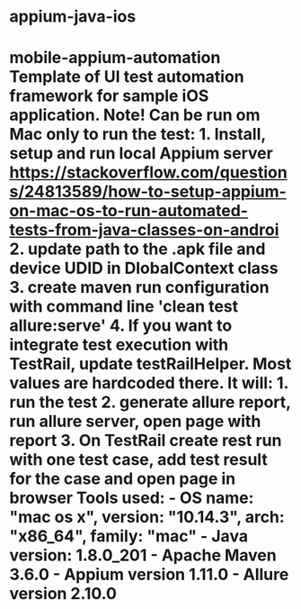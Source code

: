 # appium-java-ios
# mobile-appium-automation  Template of UI test automation framework for sample iOS application.  Note! Can be run om Mac only  to run the test: 1. Install, setup and run local Appium server https://stackoverflow.com/questions/24813589/how-to-setup-appium-on-mac-os-to-run-automated-tests-from-java-classes-on-androi 2. update path to the .apk file and device UDID in DlobalContext class 3. create maven run configuration with command line 'clean test allure:serve' 4. If you want to integrate test execution with TestRail, update testRailHelper. Most values are hardcoded there.  It will: 1. run the test 2. generate allure report, run allure server, open page with report 3. On TestRail create rest run with one test case, add test result for the case and open page in browser  Tools used: - OS name: "mac os x", version: "10.14.3", arch: "x86_64", family: "mac" - Java version: 1.8.0_201 - Apache Maven 3.6.0 - Appium version 1.11.0 - Allure version 2.10.0
